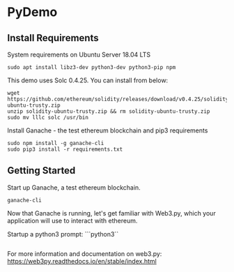 # PyDemo

## Install Requirements
System requirements on Ubuntu Server 18.04 LTS

```
sudo apt install libz3-dev python3-dev python3-pip npm
```

This demo uses Solc 0.4.25.  You can install from below:

```
wget https://github.com/ethereum/solidity/releases/download/v0.4.25/solidity-ubuntu-trusty.zip
unzip solidity-ubuntu-trusty.zip && rm solidity-ubuntu-trusty.zip
sudo mv lllc solc /usr/bin
```

Install Ganache - the test ethereum blockchain and pip3 requirements

```
sudo npm install -g ganache-cli
sudo pip3 install -r requirements.txt
```

## Getting Started

Start up Ganache, a test ethereum blockchain.
```
ganache-cli
```

Now that Ganache is running, let's get familiar with Web3.py, which your application will use to interact with ethereum.

Startup a python3 prompt: ```python3``

```

```

For more information and documentation on web3.py:
https://web3py.readthedocs.io/en/stable/index.html
